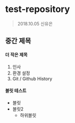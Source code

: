 # test-repository

>2018.10.05
>신유은

## 중간 제목

#### 더 작은 제목

1. 인사
1. 환경 설정
1. Git / Github History

#### 블릿 테스트

- 블릿
- 블릿2
  - 하위블릿
